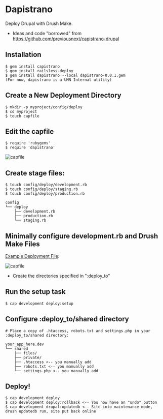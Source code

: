 # Dapistrano

Deploy Drupal with Drush Make.

* Ideas and code "borrowed" from https://github.com/previousnext/capistrano-drupal

## Installation

    $ gem install capistrano
    $ gem install railsless-deploy
    $ gem install dapistrano --local dapistrano-0.0.1.gem
    (For now, dapistrano is a UMN Internal utility)

## Create a New Deployment Directory

    $ mkdir -p myproject/config/deploy
    $ cd myproject
    $ touch capfile

## Edit the capfile

    $ require 'rubygems'
    $ require 'dapistrano'
    
![capfile](http://libsystems.org/images/dapistrano.png)

## Create stage files:

    $ touch config/deploy/development.rb
    $ touch config/deploy/staging.rb
    $ touch config/deploy/production.rb
    
    config
    └── deploy
        ├── development.rb
        ├── production.rb
        └── staging.rb

## Minimally configure development.rb and Drush Make Files

[Example Deployment File](https://github.umn.edu/gist/raw/72/26c3bf7083b13c7d459de731191cb2fa3f3e6e56/gistfile1.rb):

![capfile](http://libsystems.org/images/deploymentconfig.png)

* Create the directories specified in ":deploy_to"

## Run the setup task

    $ cap development deploy:setup
    
## Configure :deploy_to/shared directory

    # Place a copy of .htaccess, robots.txt and settings.php in your :deploy_to/shared directory:

    your_app_here.dev
    └── shared
        ├── files/
        ├── private/
        ├── .htaccess <-- you manually add
        ├── robots.txt <-- you manually add
        └── settings.php <-- you manually add

## Deploy!

    $ cap development deploy
    $ cap development deploy:rollback <-- You now have an "undo" button
    $ cap development drupal:updatedb <-- Site into maintenance mode, drush updatedb run, site put back online
    
